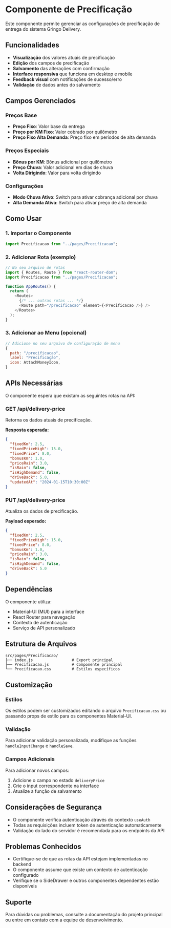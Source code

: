 # Componente de Precificação

Este componente permite gerenciar as configurações de precificação de entrega do sistema Gringo Delivery.

## Funcionalidades

- **Visualização** dos valores atuais de precificação
- **Edição** dos campos de precificação
- **Salvamento** das alterações com confirmação
- **Interface responsiva** que funciona em desktop e mobile
- **Feedback visual** com notificações de sucesso/erro
- **Validação** de dados antes do salvamento

## Campos Gerenciados

### Preços Base

- **Preço Fixo**: Valor base da entrega
- **Preço por KM Fixo**: Valor cobrado por quilômetro
- **Preço Fixo Alta Demanda**: Preço fixo em períodos de alta demanda

### Preços Especiais

- **Bônus por KM**: Bônus adicional por quilômetro
- **Preço Chuva**: Valor adicional em dias de chuva
- **Volta Dirigindo**: Valor para volta dirigindo

### Configurações

- **Modo Chuva Ativo**: Switch para ativar cobrança adicional por chuva
- **Alta Demanda Ativa**: Switch para ativar preço de alta demanda

## Como Usar

### 1. Importar o Componente

```javascript
import Precificacao from "../pages/Precificacao";
```

### 2. Adicionar Rota (exemplo)

```javascript
// No seu arquivo de rotas
import { Routes, Route } from "react-router-dom";
import Precificacao from "../pages/Precificacao";

function AppRoutes() {
  return (
    <Routes>
      {/* ... outras rotas ... */}
      <Route path="/precificacao" element={<Precificacao />} />
    </Routes>
  );
}
```

### 3. Adicionar ao Menu (opcional)

```javascript
// Adicione no seu arquivo de configuração de menu
{
  path: "/precificacao",
  label: "Precificação",
  icon: AttachMoneyIcon,
}
```

## APIs Necessárias

O componente espera que existam as seguintes rotas na API:

### GET /api/delivery-price

Retorna os dados atuais de precificação.

**Resposta esperada:**

```json
{
  "fixedKm": 2.5,
  "fixedPriceHigh": 15.0,
  "fixedPrice": 8.0,
  "bonusKm": 1.0,
  "priceRain": 3.0,
  "isRain": false,
  "isHighDemand": false,
  "driveBack": 5.0,
  "updatedAt": "2024-01-15T10:30:00Z"
}
```

### PUT /api/delivery-price

Atualiza os dados de precificação.

**Payload esperado:**

```json
{
  "fixedKm": 2.5,
  "fixedPriceHigh": 15.0,
  "fixedPrice": 8.0,
  "bonusKm": 1.0,
  "priceRain": 3.0,
  "isRain": false,
  "isHighDemand": false,
  "driveBack": 5.0
}
```

## Dependências

O componente utiliza:

- Material-UI (MUI) para a interface
- React Router para navegação
- Contexto de autenticação
- Serviço de API personalizado

## Estrutura de Arquivos

```
src/pages/Precificacao/
├── index.js                 # Export principal
├── Precificacao.js          # Componente principal
└── Precificacao.css         # Estilos específicos
```

## Customização

### Estilos

Os estilos podem ser customizados editando o arquivo `Precificacao.css` ou passando props de estilo para os componentes Material-UI.

### Validação

Para adicionar validação personalizada, modifique as funções `handleInputChange` e `handleSave`.

### Campos Adicionais

Para adicionar novos campos:

1. Adicione o campo no estado `deliveryPrice`
2. Crie o input correspondente na interface
3. Atualize a função de salvamento

## Considerações de Segurança

- O componente verifica autenticação através do contexto `useAuth`
- Todas as requisições incluem token de autenticação automaticamente
- Validação do lado do servidor é recomendada para os endpoints da API

## Problemas Conhecidos

- Certifique-se de que as rotas da API estejam implementadas no backend
- O componente assume que existe um contexto de autenticação configurado
- Verifique se o SideDrawer e outros componentes dependentes estão disponíveis

## Suporte

Para dúvidas ou problemas, consulte a documentação do projeto principal ou entre em contato com a equipe de desenvolvimento.
